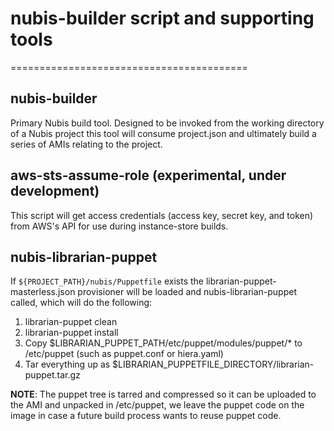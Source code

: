 
# nubis-builder script and supporting tools

=========================================

## nubis-builder

Primary Nubis build tool. Designed to be invoked from the working directory of a
Nubis project this tool will consume project.json and ultimately build a series
of AMIs relating to the project.

## aws-sts-assume-role (experimental, under development)

This script will get access credentials (access key, secret key, and token) from
AWS's API for use during instance-store builds.

## nubis-librarian-puppet

If ```${PROJECT_PATH}/nubis/Puppetfile``` exists the
librarian-puppet-masterless.json provisioner will be loaded and
nubis-librarian-puppet called, which will do the following:

1. librarian-puppet clean
1. librarian-puppet install
1. Copy $LIBRARIAN_PUPPET_PATH/etc/puppet/modules/puppet/* to /etc/puppet
   (such as puppet.conf or hiera.yaml)
1. Tar everything up as $LIBRARIAN_PUPPETFILE_DIRECTORY/librarian-puppet.tar.gz

**NOTE**: The puppet tree is tarred and compressed so it can be uploaded to the
AMI and unpacked in /etc/puppet, we leave the puppet code on the image in case a
future build process wants to reuse puppet code.
